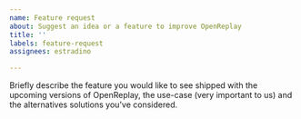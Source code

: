```yaml
---
name: Feature request
about: Suggest an idea or a feature to improve OpenReplay
title: ''
labels: feature-request
assignees: estradino

---
```


Briefly describe the feature you would like to see shipped with the upcoming versions of OpenReplay, the use-case (very important to us) and the alternatives solutions you've considered.
